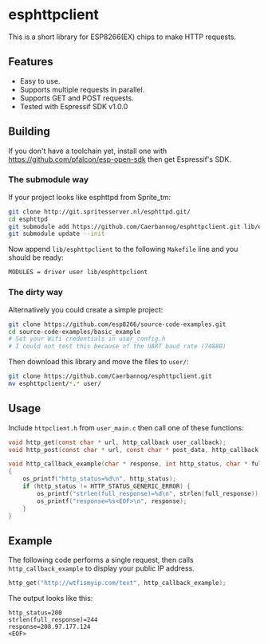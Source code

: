 # esphttpclient

This is a short library for ESP8266(EX) chips to make HTTP requests.

## Features

 * Easy to use.
 * Supports multiple requests in parallel.
 * Supports GET and POST requests.
 * Tested with Espressif SDK v1.0.0

## Building
If you don't have a toolchain yet, install one with <https://github.com/pfalcon/esp-open-sdk> then get Espressif's SDK.

### The submodule way
If your project looks like esphttpd from Sprite_tm:
```bash
git clone http://git.spritesserver.nl/esphttpd.git/
cd esphttpd
git submodule add https://github.com/Caerbannog/esphttpclient.git lib/esphttpclient
git submodule update --init
```

Now append `lib/esphttpclient` to the following `Makefile` line and you should be ready:
```
MODULES = driver user lib/esphttpclient
```

### The dirty way
Alternatively you could create a simple project:
```bash
git clone https://github.com/esp8266/source-code-examples.git
cd source-code-examples/basic_example
# Set your Wifi credentials in user_config.h
# I could not test this because of the UART baud rate (74880)
```

Then download this library and move the files to `user/`:
```bash
git clone https://github.com/Caerbannog/esphttpclient.git
mv esphttpclient/*.* user/
```

## Usage
Include `httpclient.h` from `user_main.c` then call one of these functions:
```c
void http_get(const char * url, http_callback user_callback);
void http_post(const char * url, const char * post_data, http_callback user_callback);

void http_callback_example(char * response, int http_status, char * full_response)
{
	os_printf("http_status=%d\n", http_status);
	if (http_status != HTTP_STATUS_GENERIC_ERROR) {
		os_printf("strlen(full_response)=%d\n", strlen(full_response));
		os_printf("response=%s<EOF>\n", response);
	}
}
```

## Example
The following code performs a single request, then calls `http_callback_example` to display your public IP address.
```c
http_get("http://wtfismyip.com/text", http_callback_example);
```

The output looks like this:
```
http_status=200
strlen(full_response)=244
response=208.97.177.124
<EOF>
```
